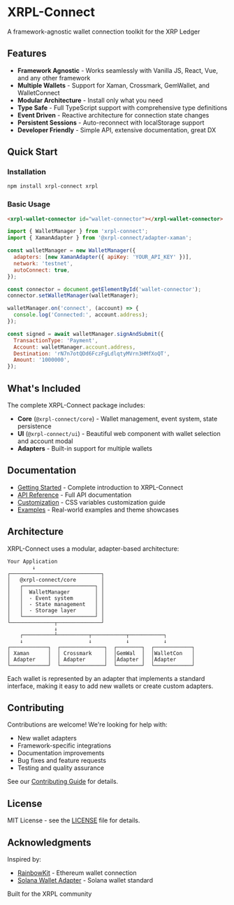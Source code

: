 # XRPL-Connect

A framework-agnostic wallet connection toolkit for the XRP Ledger

## Features

- **Framework Agnostic** - Works seamlessly with Vanilla JS, React, Vue, and any other framework
- **Multiple Wallets** - Support for Xaman, Crossmark, GemWallet, and WalletConnect
- **Modular Architecture** - Install only what you need
- **Type Safe** - Full TypeScript support with comprehensive type definitions
- **Event Driven** - Reactive architecture for connection state changes
- **Persistent Sessions** - Auto-reconnect with localStorage support
- **Developer Friendly** - Simple API, extensive documentation, great DX

## Quick Start

### Installation

```bash
npm install xrpl-connect xrpl
```

### Basic Usage

```html
<xrpl-wallet-connector id="wallet-connector"></xrpl-wallet-connector>
```

```javascript
import { WalletManager } from 'xrpl-connect';
import { XamanAdapter } from '@xrpl-connect/adapter-xaman';

const walletManager = new WalletManager({
  adapters: [new XamanAdapter({ apiKey: 'YOUR_API_KEY' })],
  network: 'testnet',
  autoConnect: true,
});

const connector = document.getElementById('wallet-connector');
connector.setWalletManager(walletManager);

walletManager.on('connect', (account) => {
  console.log('Connected:', account.address);
});

const signed = await walletManager.signAndSubmit({
  TransactionType: 'Payment',
  Account: walletManager.account.address,
  Destination: 'rN7n7otQDd6FczFgLdlqtyMVrn3HMfXoQT',
  Amount: '1000000',
});
```

## What's Included

The complete XRPL-Connect package includes:

- **Core** (`@xrpl-connect/core`) - Wallet management, event system, state persistence
- **UI** (`@xrpl-connect/ui`) - Beautiful web component with wallet selection and account modal
- **Adapters** - Built-in support for multiple wallets

## Documentation

- [Getting Started](/guide/getting-started) - Complete introduction to XRPL-Connect
- [API Reference](/guide/api-reference) - Full API documentation
- [Customization](/guide/customization) - CSS variables customization guide
- [Examples](/guide/examples) - Real-world examples and theme showcases

## Architecture

XRPL-Connect uses a modular, adapter-based architecture:

```
Your Application
        ↓
┌─────────────────────────────┐
│   @xrpl-connect/core        │
│   ┌───────────────────────┐ │
│   │  WalletManager        │ │
│   │  - Event system       │ │
│   │  - State management   │ │
│   │  - Storage layer      │ │
│   └───────────────────────┘ │
└──────────────┬──────────────┘
               ↓
    ┌──────────┴──────────┬───────────┬───────────┐
    ↓                     ↓           ↓           ↓
┌────────────┐  ┌──────────────┐  ┌────────┐  ┌────────────┐
│ Xaman      │  │ Crossmark    │  │GemWal  │  │WalletCon   │
│ Adapter    │  │ Adapter      │  │Adapter │  │Adapter     │
└────────────┘  └──────────────┘  └────────┘  └────────────┘
```

Each wallet is represented by an adapter that implements a standard interface, making it easy to add new wallets or create custom adapters.

## Contributing

Contributions are welcome! We're looking for help with:

- New wallet adapters
- Framework-specific integrations
- Documentation improvements
- Bug fixes and feature requests
- Testing and quality assurance

See our [Contributing Guide](https://github.com/XRPL-Commons/xrpl-connect/blob/main/CONTRIBUTING.md) for details.

## License

MIT License - see the [LICENSE](https://github.com/XRPL-Commons/xrpl-connect/blob/main/LICENSE) file for details.

## Acknowledgments

Inspired by:
- [RainbowKit](https://www.rainbowkit.com/) - Ethereum wallet connection
- [Solana Wallet Adapter](https://github.com/solana-labs/wallet-adapter) - Solana wallet standard

Built for the XRPL community
